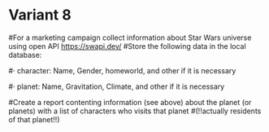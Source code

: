 # Variant 8

#For a marketing campaign collect information about Star Wars universe using open API https://swapi.dev/
#Store the following data in the local database:

#·         character: Name, Gender, homeworld, and other if it is necessary

#·         planet: Name, Gravitation, Climate, and other if it is necessary

#Create a report contenting information (see above) about the planet (or planets) with a list of characters who visits that planet
#(!!actually residents of that planet!!)
